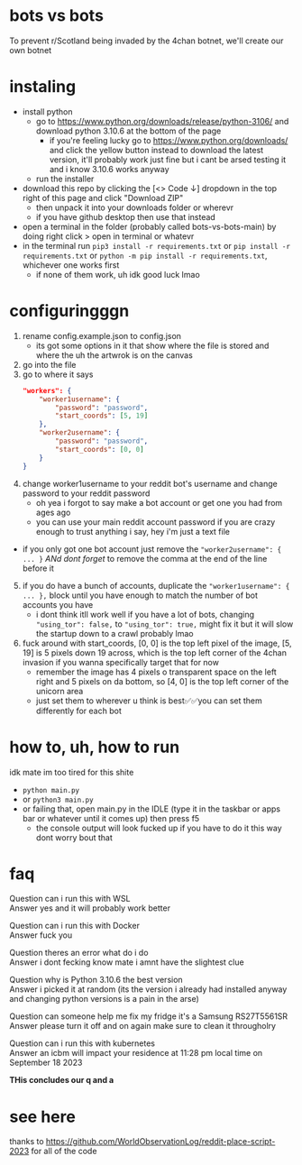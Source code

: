 # bots vs bots

To prevent r/Scotland being invaded by the 4chan botnet, we'll create our own botnet

# instaling

- install python
  - go to <https://www.python.org/downloads/release/python-3106/> and download python 3.10.6 at the bottom of the page
    - if you're feeling lucky go to <https://www.python.org/downloads/> and click the yellow button instead to download the latest version, it'll probably work just fine but i cant be arsed testing it and i know 3.10.6 works anyway
  - run the installer
- download this repo by clicking the \[<> Code ↓] dropdown in the top right of this page and click "Download ZIP"
  - then unpack it into your downloads folder or wherevr
  - if you have github desktop then use that instead
- open a terminal in the folder (probably called bots-vs-bots-main) by doing right click > open in terminal or whatevr
- in the terminal run `pip3 install -r requirements.txt` or `pip install -r requirements.txt` or `python -m pip install -r requirements.txt`, whichever one works first
  - if none of them work, uh idk good luck lmao

# configuringggn

1. rename config.example.json to config.json
   - its got some options in it that show where the file is stored and where the uh the artwrok is on the canvas
2. go into the file
3. go to where it says
	```json
	"workers": {
		"worker1username": {
			"password": "password",
			"start_coords": [5, 19]
		},
		"worker2username": {
			"password": "password",
			"start_coords": [0, 0]
		}
	}
	```
4. change worker1username to your reddit bot's username and change password to your reddit password
   - oh yea i forgot to say make a bot account or get one you had from ages ago
   - you can use your main reddit account password if you are crazy enough to trust anything i say, hey i'm just a text file
  - if you only got one bot account just remove the `"worker2username": { ... }` *ANd dont forget* to remove the comma at the end of the line before it
5. if you do have a bunch of accounts, duplicate the `"worker1username": { ... },` block until you have enough to match the number of bot accounts you have
	- i dont think itll work well if you have a lot of bots, changing `"using_tor": false,` to `"using_tor": true,` might fix it but it will slow the startup down to a crawl probably lmao
6. fuck around with start_coords, \[0, 0] is the top left pixel of the image, \[5, 19] is 5 pixels down 19 across, which is the top left corner of the 4chan invasion if you wanna specifically target that for now
   - remember the image has 4 pixels o transparent space on the left right and 5 pixels on da bottom, so \[4, 0] is the top left corner of the unicorn area
   - just set them to wherever u think is best✅✅you can set them differently for each bot

# how to, uh, how to run

idk mate im too tired for this shite

- `python main.py`
- or `python3 main.py`
- or failing that, open main.py in the IDLE (type it in the taskbar or apps bar or whatever until it comes up) then press f5
  - the console output will look fucked up if you have to do it this way dont worry bout that

# faq

Question can i run this with WSL  
Answer yes and it will probably work better

Question can i run this with Docker  
Answer fuck you

Question theres an error what do i do  
Answer i dont fecking know mate i amnt have the slightest clue

Question why is Python 3.10.6 the best version  
Answer i picked it at random (its the version i already had installed anyway and changing python versions is a pain in the arse)

Question can someone help me fix my fridge it's a Samsung RS27T5561SR  
Answer please turn it off and on again make sure to clean it througholry

Question can i run this with kubernetes  
Answer an icbm will impact your residence at 11:28 pm local time on September 18 2023


**THis concludes our q and a**


# see here

thanks to <https://github.com/WorldObservationLog/reddit-place-script-2023> for all of the code

